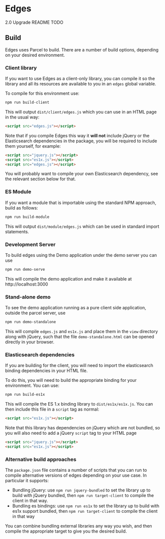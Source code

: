 # Edges

2.0 Upgrade README TODO

## Build

Edges uses Parcel to build.  There are a number of build options, depending on your desired environment.

### Client library

If you want to use Edges as a client-only library, you can compile it so the library and all its resources
are available to you in an `edges` global variable.

To compile for this environment use:

```bash
npm run build-client
```

This will output `dist/client/edges.js` which you can use in an HTML page in the usual way:

```html
<script src="edges.js"></script>
```

Note that if you compile Edges this way it **will not** include jQuery or the Elasticsearch dependencies in the
package, you will be required to include them yourself, for example:

```html
<script src="jquery.js"></script>
<script src="es1x.js"></script>
<script src="edges.js"></script>
```

You will probably want to compile your own Elasticsearch dependency, see the relevant section below for that.

### ES Module

If you want a module that is importable using the standard NPM approach, build as follows:

```bash
npm run build-module
```

This will output `dist/module/edges.js` which can be used in standard import statements.


### Development Server

To build edges using the Demo application under the demo server you can use

```bash
npm run demo-serve
```

This will compile the demo application and make it available at http://localhost:3000


### Stand-alone demo

To see the demo application running as a pure client side application, outside the parcel server, use

```bash
npm run demo-standalone
```

This will compile `edges.js` and `es1x.js` and place them in the `view` directory along with jQuery, such that
the file `demo-standalone.html` can be opened directly in your browser.


### Elasticsearch dependencies

If you are building for the client, you will need to import the elasticsearch binding dependencies in your HTML file.

To do this, you will need to build the appropriate binding for your environment.  You can use:

```bash
npm run build-es1x
```

This will compile the ES 1.x binding library to `dist/es1x/es1x.js`.  You can then include this file in a `script`
tag as normal:

```html
<script src="es1x.js"></script>
```

Note that this library has dependencies on jQuery which are not bundled, so you will also need to add a jQuery `script`
tag to your HTML page

```html
<script src="jquery.js"></script>
<script src="es1x.js"></script>
```

### Alternative build approaches

The `package.json` file contains a number of scripts that you can run to compile alternative versions of edges 
depending on your use case.  In particular it supports:

* Bundling jQuery: use `npm run jquery-bundled` to set the library up to build with jQuery bundled, then `npm run target-client`
to compile the client in that way.
* Bundling es bindings: use `npm run es1x` to set the library up to build with es1x support bundled, then `npm run target-client` 
to compile the client in that way
  
You can combine bundling external libraries any way you wish, and then compile the appropriate target to give you the
desired build.

